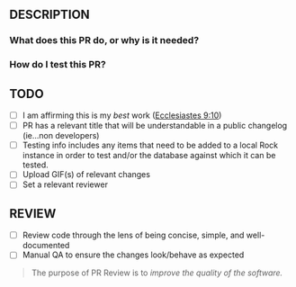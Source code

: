 ## DESCRIPTION

### What does this PR do, or why is it needed?

### How do I test this PR?

## TODO

- [ ] I am affirming this is my _best_ work ([Ecclesiastes 9:10](https://www.bible.com/bible/97/ECC.9.10.MSG))
- [ ] PR has a relevant title that will be understandable in a public changelog (ie...non developers)
- [ ] Testing info includes any items that need to be added to a local Rock instance in order to test and/or the database against which it can be tested.
- [ ] Upload GIF(s) of relevant changes
- [ ] Set a relevant reviewer

## REVIEW

- [ ] Review code through the lens of being concise, simple, and well-documented
- [ ] Manual QA to ensure the changes look/behave as expected

> The purpose of PR Review is to _improve the quality of the software._
